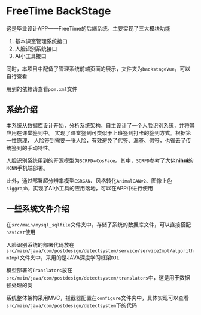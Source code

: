# FreeTime BackStage
这是毕业设计APP——FreeTime的后端系统。主要实现了三大模块功能
1. 基本课室管理系统接口
2. 人脸识别系统接口
3. AI小工具接口

同时，本项目中配备了管理系统前端页面的展示，文件夹为`backstageVue`，可以自行查看

用到的依赖请查看`pom.xml`文件
## 系统介绍
本系统从数据库设计开始，分析系统架构，自主设计了一个人脸识别系统，并将其应用在课堂签到中。
实现了课堂签到可类似于上班签到打卡的签到方式。根据第一性原理，
人脸签到需要一张人脸，有效避免了代签、漏签、假签，也省去了传统签到的手动特性。

人脸识别系统用到的开源模型为`SCRFD`+`CosFace`。其中，`SCRFD`参考了大佬**nihui**的`NCNN`手机端部署。

此外，通过部署超分辨率模型`ESRGAN`、风格转化`AnimalGANv2`、图像上色`siggraph`，实现了AI小工具的应用落地，可以在APP中进行使用
## 一些系统文件介绍

在`src/main/mysql_sqlfile`文件夹中，存储了系统的数据库文件，可以直接搭配`navicat`使用

人脸识别系统的部署代码放在`src/main/java/com/postdesign/detectsystem/service/serviceImpl/algorithmImpl`文件夹中，采用的是JAVA深度学习框架`DJL`

模型部署的`Translators`放在`src/main/java/com/postdesign/detectsystem/translators`中，这是用于数据预处理的类

系统整体架构采用MVC，拦截器配置在`configure`文件夹中，具体实现可以查看`src/main/java/com/postdesign/detectsystem`下的代码
